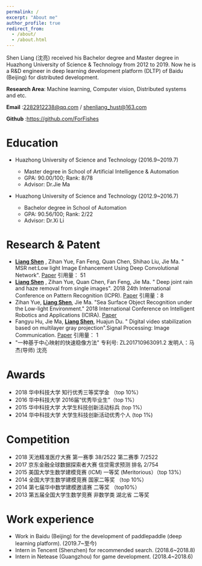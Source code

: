 ```yaml
---
permalink: /
excerpt: "About me"
author_profile: true
redirect_from: 
  - /about/
  - /about.html
---
```


Shen Liang (沈亮) received his Bachelor degree and Master degree in Huazhong University of Science & Technology from 2012 to 2019. Now he is a R&D engineer in deep learning development platform (DLTP) of Baidu (Beijing) for distributed development.

**Research Area**: Machine learning, Computer vision, Distributed systems and etc.

**Email** :2282912238@qq.com / shenliang_hust@163.com

**Github** :https://github.com/ForFishes

Education
======

- Huazhong University of Science and Technology (2016.9~2019.7)
  * Master degree in School of Artificial Intelligence & Automation
  * GPA: 90.00/100;      Rank: 8/78
  * Advisor: Dr.Jie Ma
  
- Huazhong University of Science and Technology (2012.9~2016.7)
  * Bachelor degree in School of Automation
  * GPA: 90.56/100;      Rank: 2/22
  * Advisor: Dr.Xi Li

Research & Patent
======

- <u>**Liang Shen**</u> , Zihan Yue, Fan Feng, Quan Chen, Shihao Liu, Jie Ma. " MSR net:Low light Image Enhancement Using Deep Convolutional Network". [Paper](https://arxiv.org/pdf/1711.02488) 引用量： 51
- <u>**Liang Shen**</u> , Zihan Yue, Quan Chen, Fan Feng, Jie Ma. " Deep joint rain and haze removal from single images". 2018 24th International Conference on Pattern Recognition (ICPR). [Paper](https://ieeexplore.ieee.org/abstract/document/8545729) 引用量：8
- Zihan Yue, <u>**Liang Shen**</u>, Jie Ma. "Sea Surface Object Recognition under the Low-light Environment." 2018 International
Conference on Intelligent Robotics and Applications (ICIRA). [Paper](https://link.springer.com/chapter/10.1007/978-3-319-97589-4_29) 
- Fangyu Hu, Jie Ma, <u>**Liang Shen**</u>, Huajun Du. " Digital video stabilization based on multilayer gray projection".Signal Processing: Image Communication. [Paper](https://www.sciencedirect.com/science/article/abs/pii/S0923596518301012) 引用量： 1
- "一种基于中心映射的快速稳像方法" 专利号: ZL201710963091.2 发明人：马杰(导师) 沈亮

Awards
======
- 2018 华中科技大学 知行优秀三等奖学金 （top 10%）
- 2016 华中科技大学 2016届“优秀毕业生”（top 1%）
- 2015 华中科技大学 大学生科技创新活动标兵 (top 1%）
- 2014 华中科技大学 大学生科技创新活动优秀个人 (top 1%)

Competition
======
- 2018 天池精准医疗大赛 第一赛季 38/2522 第二赛季 7/2522 
- 2017 京东金融全球数据探索者大赛 信贷需求预测 排名 2/754
- 2015 美国大学生数学建模竞赛 (ICM) 一等奖 (Meritorious）（top 13%）
- 2014 全国大学生数学建模竞赛 国家二等奖 （top 10%）
- 2014 第七届华中数学建模邀请赛 二等奖 （top10%）
- 2013 第五届全国大学生数学竞赛 非数学类 湖北省 二等奖

Work experience
======
- Work in Baidu (Beijing) for the development of paddlepaddle (deep learning platform). (2019.7~至今)
- Intern in Tencent (Shenzhen) for recommended search. (2018.6~2018.8)
- Intern in Netease (Guangzhou) for game development. (2018.4~2018.6)
